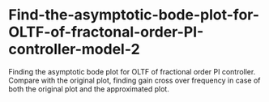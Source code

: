 # Find-the-asymptotic-bode-plot-for-OLTF-of-fractonal-order-PI-controller-model-2
Finding the asymptotic bode plot for OLTF of fractional order PI controller. Compare with the original plot, finding gain cross over frequency in case of both the original plot and the approximated plot.
